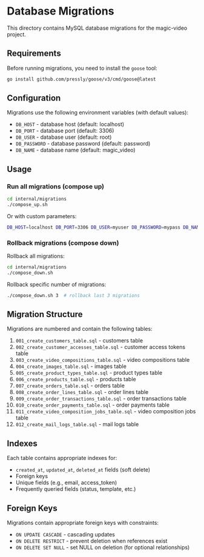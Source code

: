 # Database Migrations

This directory contains MySQL database migrations for the magic-video project.

## Requirements

Before running migrations, you need to install the `goose` tool:

```bash
go install github.com/pressly/goose/v3/cmd/goose@latest
```

## Configuration

Migrations use the following environment variables (with default values):

- `DB_HOST` - database host (default: localhost)
- `DB_PORT` - database port (default: 3306)
- `DB_USER` - database user (default: root)
- `DB_PASSWORD` - database password (default: password)
- `DB_NAME` - database name (default: magic_video)

## Usage

### Run all migrations (compose up)

```bash
cd internal/migrations
./compose_up.sh
```

Or with custom parameters:

```bash
DB_HOST=localhost DB_PORT=3306 DB_USER=myuser DB_PASSWORD=mypass DB_NAME=mydb ./compose_up.sh
```

### Rollback migrations (compose down)

Rollback all migrations:

```bash
cd internal/migrations
./compose_down.sh
```

Rollback specific number of migrations:

```bash
./compose_down.sh 3  # rollback last 3 migrations
```

## Migration Structure

Migrations are numbered and contain the following tables:

1. `001_create_customers_table.sql` - customers table
2. `002_create_customer_accesses_table.sql` - customer access tokens table
3. `003_create_video_compositions_table.sql` - video compositions table
4. `004_create_images_table.sql` - images table
5. `005_create_product_types_table.sql` - product types table
6. `006_create_products_table.sql` - products table
7. `007_create_orders_table.sql` - orders table
8. `008_create_order_lines_table.sql` - order lines table
9. `009_create_order_transactions_table.sql` - order transactions table
10. `010_create_order_payments_table.sql` - order payments table
11. `011_create_video_composition_jobs_table.sql` - video composition jobs table
12. `012_create_mail_logs_table.sql` - mail logs table

## Indexes

Each table contains appropriate indexes for:
- `created_at`, `updated_at`, `deleted_at` fields (soft delete)
- Foreign keys
- Unique fields (e.g., email, access_token)
- Frequently queried fields (status, template, etc.)

## Foreign Keys

Migrations contain appropriate foreign keys with constraints:
- `ON UPDATE CASCADE` - cascading updates
- `ON DELETE RESTRICT` - prevent deletion when references exist
- `ON DELETE SET NULL` - set NULL on deletion (for optional relationships)
